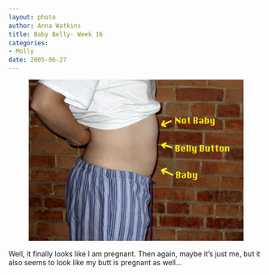 ```yaml
--- 
layout: photo
author: Anna Watkins
title: Baby Belly- Week 16
categories: 
- Molly
date: 2005-06-27
---
```


<figure><img class="photo" src="/photos/Week-16.jpg"></figure>

Well, it finally looks like I am pregnant. Then again, maybe it’s just me, but
it also seems to look like my butt is pregnant as well…

